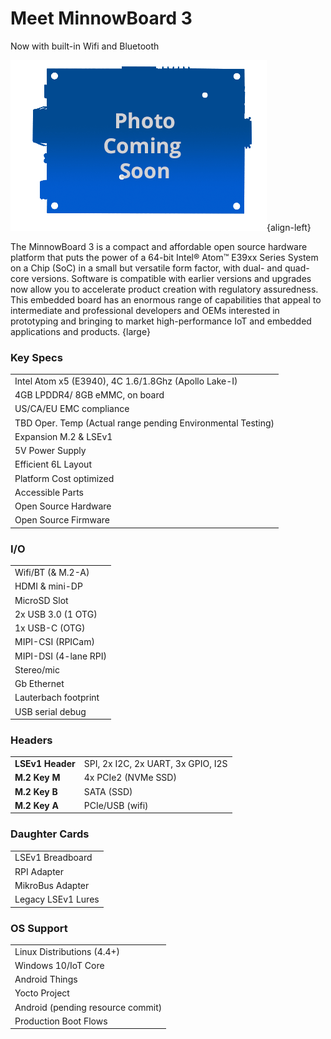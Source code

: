 # Meet MinnowBoard 3
Now with built-in Wifi and Bluetooth

![MinnowBoard 3 - Top](pages/minnowboard-3/board-coming-soon.png){align-left} 

The MinnowBoard 3 is a compact and affordable open source hardware platform 
that puts the power of a 64-bit Intel® Atom™ E39xx Series System on a Chip (SoC) 
in a small but versatile form factor, with dual- and quad-core versions. 
Software is compatible with earlier versions and upgrades now allow you to 
accelerate product creation with regulatory assuredness. This embedded board has 
an enormous range of capabilities that appeal to intermediate and professional 
developers and OEMs interested in prototyping and bringing to market 
high-performance IoT and embedded applications and products. {large}  

### Key Specs
|  |
|----|
| Intel Atom x5 (E3940), 4C 1.6/1.8Ghz (Apollo Lake-I) |
| 4GB LPDDR4/ 8GB eMMC, on board |
| US/CA/EU EMC compliance |
| TBD Oper. Temp (Actual range pending Environmental Testing) |
| Expansion M.2 & LSEv1 |
| 5V Power Supply |
| Efficient 6L Layout |
| Platform Cost optimized |
| Accessible Parts |
| Open Source Hardware|
| Open Source Firmware |

### I/O
|  |
|----|
| Wifi/BT (& M.2-A) |
| HDMI & mini-DP |
| MicroSD Slot |
| 2x USB 3.0 (1 OTG) |
| 1x USB-C (OTG) |
| MIPI-CSI (RPICam) |
| MIPI-DSI (4-lane RPI) |
| Stereo/mic |
| Gb Ethernet |
| Lauterbach footprint |
| USB serial debug |

### Headers
|  |   |
|----|----|
| **LSEv1 Header**  | SPI, 2x I2C, 2x UART, 3x GPIO, I2S |
| **M.2 Key M**  | 4x PCIe2 (NVMe SSD)  |
| **M.2 Key B**  | SATA (SSD) |
| **M.2 Key A**  | PCIe/USB (wifi) |

### Daughter Cards
|  |
|----|
| LSEv1 Breadboard |
| RPI Adapter |
| MikroBus Adapter |
| Legacy LSEv1 Lures |

### OS Support
|  |
|----|
| Linux Distributions (4.4+) |
| Windows 10/IoT Core |
| Android Things |
| Yocto Project |
| Android (pending resource commit) |
| Production Boot Flows|
